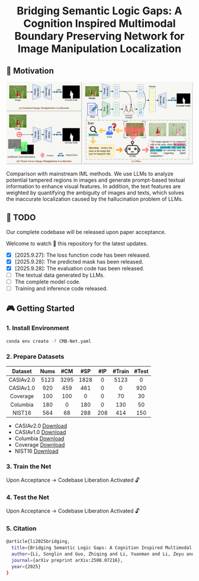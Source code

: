 # <center> Bridging Semantic Logic Gaps: A Cognition Inspired Multimodal Boundary Preserving Network for Image Manipulation Localization

## 🚀 Motivation

![image](motivation.png)

Comparison with mainstream IML methods. We use LLMs to analyze potential tampered regions in images and generate prompt-based textual information to enhance visual features. In addition, the text features are weighted by quantifying the ambiguity of images and texts, which solves the inaccurate localization caused by the hallucination problem of LLMs.


## 📆 TODO
Our complete codebase will be released upon paper acceptance.

Welcome to watch 👀 this repository for the latest updates.

- [x] [2025.9.27]: The loss function code has been released.
- [x] [2025.9.28]: The predicted mask has been released.
- [x] [2025.9.28]: The evaluation code has been released.
- [ ] The textual data generated by LLMs.
- [ ] The complete model code.
- [ ] Training and inference code released.

## 🎮 Getting Started

### 1. Install Environment

```bash
conda env create -f CMB-Net.yaml
```


### 2. Prepare Datasets
| Dataset     | Nums        |  #CM          | #SP          | #IP          |  #Train          |  #Test          | 
| :----:      |    :----:   |         :----:|:----:        |    :----:    |         :----:   |         :----:  |
| CASIAv2.0   | 5123        | 3295          |1828          |    0         |        5123      |        0        |
| CASIAv1.0   | 920         | 459           |461           |    0         |        0         |        920      |
| Coverage    | 100         | 100           |0             |    0         |        70        |        30       |
| Columbia    | 180         | 0             |180           |    0         |         130      |        50       |
| NIST16      | 564         | 68            |288           |    208       |        414       |        150      |


- CASIAv2.0 [Download](https://github.com/SunnyHaze/IML-Dataset-Corrections)
- CASIAv1.0 [Download](https://github.com/SunnyHaze/IML-Dataset-Corrections)
- Columbia  [Download](https://www.ee.columbia.edu/ln/dvmm/downloads/authsplcuncmp/)
- Coverage  [Download](https://github.com/wenbihan/coverage?tab=readme-ov-file)
- NIST16    [Download](https://mfc.nist.gov/users/sign_in)

### 3. Train the Net

Upon Acceptance -> Codebase Liberation Activated 🔓

### 4. Test the Net

Upon Acceptance -> Codebase Liberation Activated 🔓

### 5. Citation
```bash
@article{li2025bridging,
  title={Bridging Semantic Logic Gaps: A Cognition Inspired Multimodal Boundary Preserving Network for Image Manipulation Localization},
  author={Li, Songlin and Guo, Zhiqing and Li, Yuanman and Li, Zeyu and Diao, Yunfeng and Yang, Gaobo and Wang, Liejun},
  journal={arXiv preprint arXiv:2508.07216},
  year={2025}
}
```
